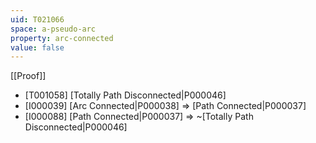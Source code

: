 ```yaml
---
uid: T021066
space: a-pseudo-arc
property: arc-connected
value: false
---
```

[[Proof]]

* [T001058] [Totally Path Disconnected|P000046]
* [I000039] [Arc Connected|P000038] => [Path Connected|P000037]
* [I000088] [Path Connected|P000037] => ~[Totally Path Disconnected|P000046]

